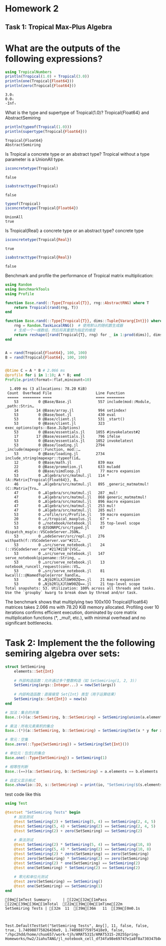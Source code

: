 # Homework 2

## Task 1: Tropical Max-Plus Algebra

# What are the outputs of the following expressions?


```julia
using TropicalNumbers
println(Tropical(1.0) + Tropical(3.0))
println(one(Tropical{Float64}))
println(zero(Tropical{Float64}))
```

    3.0ₜ
    0.0ₜ
    -Infₜ


What is the type and supertype of Tropical(1.0)?
    Tropical{Float64} and AbstractSemiring

```julia
println(typeof(Tropical(1.0)))
println(supertype(Tropical{Float64}))
```

    Tropical{Float64}
    AbstractSemiring


Is Tropical a concrete type or an abstract type?
    Tropical without a type parameter is a UnionAll type.

```julia
isconcretetype(Tropical)
```
    false

```julia
isabstracttype(Tropical)
```
    false

```julia
typeof(Tropical)
isconcretetype(Tropical{Float64})
```
    UnionAll
    true

Is Tropical{Real} a concrete type or an abstract type?
    concrete type 

```julia
isconcretetype(Tropical{Real})
```
    true

```julia
isabstracttype(Tropical{Real})
```

    false


Benchmark and profile the performance of Tropical matrix multiplication:


```julia
using Random
using BenchmarkTools
using Profile

function Base.rand(::Type{Tropical{T}}, rng::AbstractRNG) where T
    return Tropical(rand(rng, T))  
end

function Base.rand(::Type{Tropical{T}}, dims::Tuple{Vararg{Int}}) where T
    rng = Random.TaskLocalRNG()  # 使用默认的随机数生成器
    # 生成一个一维数组，然后将其重塑为指定的维度
    return reshape([rand(Tropical{T}, rng) for _ in 1:prod(dims)], dims)
end


A = rand(Tropical{Float64}, 100, 100)
B = rand(Tropical{Float64}, 100, 100)


@btime C = A * B # 2.066 ms
@profile for i in 1:10; A * B; end
Profile.print(format=:flat,mincount=10)

```

      1.499 ms (3 allocations: 78.20 KiB)
     Count  Overhead File                    Line Function
     =====  ======== ====                    ==== ========
        53         0 @Base/Base.jl            557 include(mod::Module, _path::Strin…
        14        14 @Base/array.jl           994 setindex!
        53         0 @Base/boot.jl            430 eval
        53         0 @Base/client.jl          531 _start()
        53         0 @Base/client.jl          323 exec_options(opts::Base.JLOptions)
        53         0 @Base/essentials.jl     1055 #invokelatest#2
        17        17 @Base/essentials.jl      796 ifelse
        53         0 @Base/essentials.jl     1052 invokelatest
        53         0 @Base/loading.jl        2794 _include(mapexpr::Function, mod::…
        53         0 @Base/loading.jl        2734 include_string(mapexpr::typeof(id…
        12         0 @Base/math.jl            839 max
        22         0 @Base/promotion.jl       633 muladd
        45         0 @Base/simdloop.jl         77 macro expansion
        53         0 …Algebra/src/matmul.jl   114 *(A::Matrix{Tropical{Float64}}, B…
        46         0 …Algebra/src/matmul.jl   895 _generic_matmatmul!(C::Matrix{Tro…
        47         0 …Algebra/src/matmul.jl   287 _mul!
        47         0 …Algebra/src/matmul.jl   868 generic_matmatmul!
        45         0 …Algebra/src/matmul.jl   896 macro expansion
        47         0 …Algebra/src/matmul.jl   253 mul!
        47         0 …Algebra/src/matmul.jl   285 mul!
        53         0 …rofile/src/Profile.jl    59 macro expansion
        20         0 …c/tropical_maxplus.jl    67 +
        53         0 …/notebook/notebook.jl    35 top-level scope
        53         0 @JSONRPC/src/typed.jl     67 dispatch_msg(x::VSCodeServer.JSON…
        53         0 …odeServer/src/repl.jl   276 withpath(f::VSCodeServer.var"#217…
        53         0 …src/serve_notebook.jl    24 (::VSCodeServer.var"#217#218"{VSC…
        53         0 …src/serve_notebook.jl   147 serve_notebook(pipename::String, …
        53         0 …src/serve_notebook.jl    13 notebook_runcell_request(conn::VS…
        53         0 …src/serve_notebook.jl    81 kwcall(::@NamedTuple{error_handle…
        53         0 …Njb2RlLXJlbW90ZQ==.jl    21 macro expansion
        53         0 …Njb2RlLXJlbW90ZQ==.jl    21 top-level scope
    Total snapshots: 53. Utilization: 100% across all threads and tasks. Use the `groupby` kwarg to break down by thread and/or task.

The benchmark shows that multiplying two 100x100 Tropical{Float64} matrices takes 2.066 ms with 78.20 KiB memory allocated. Profiling over 10 iterations confirms efficient execution, dominated by core matrix multiplication functions (*, _mul!, etc.), with minimal overhead and no significant bottlenecks.

# Task 2: Implement the the following semiring algebra over sets:


```julia
struct SetSemiring
    elements::Set{Int}
    
    # 外部构造函数：允许通过多个整数构造（如 SetSemiring(1, 2, 3)）
    SetSemiring(args::Integer...) = new(Set(args))
    
    # 内部构造函数：直接接受 Set{Int} 类型（用于运算结果）
    SetSemiring(s::Set{Int}) = new(s)
end

# 加法：集合的并集
Base.:(+)(a::SetSemiring, b::SetSemiring) = SetSemiring(union(a.elements, b.elements))

# 乘法：所有元素乘积的集合
Base.:(*)(a::SetSemiring, b::SetSemiring) = SetSemiring(Set(x * y for x in a.elements for y in b.elements))

# 零元：空集
Base.zero(::Type{SetSemiring}) = SetSemiring(Set{Int}())

# 单位元：包含1的集合
Base.one(::Type{SetSemiring}) = SetSemiring(1)

# 相等性判断
Base.:(==)(a::SetSemiring, b::SetSemiring) = a.elements == b.elements

# 自定义显示格式
Base.show(io::IO, s::SetSemiring) = print(io, "SetSemiring($(s.elements))")
```

test code like this


```julia
using Test

@testset "SetSemiring Tests" begin
    # 加法测试
    @test SetSemiring(2) + SetSemiring(5, 4) == SetSemiring(2, 4, 5)
    @test SetSemiring(5, 4) + SetSemiring(2) == SetSemiring(2, 4, 5)
    @test SetSemiring(2) + zero(SetSemiring) == SetSemiring(2)
    
    # 乘法测试
    @test SetSemiring(2) * SetSemiring(5, 4) == SetSemiring(10, 8)
    @test SetSemiring(5, 4) * SetSemiring(2) == SetSemiring(10, 8)
    @test SetSemiring(2) * zero(SetSemiring) == zero(SetSemiring)
    @test zero(SetSemiring) * SetSemiring(2) == zero(SetSemiring)
    @test SetSemiring(2) * one(SetSemiring) == SetSemiring(2)
    @test one(SetSemiring) * SetSemiring(2) == SetSemiring(2)
    
    # 零元和单位元测试
    @test zero(SetSemiring) == SetSemiring()
    @test one(SetSemiring) == SetSemiring(1)
end
```

    [0m[1mTest Summary:     | [22m[32m[1mPass  [22m[39m[36m[1mTotal  [22m[39m[0m[1mTime[22m
    SetSemiring Tests | [32m  11  [39m[36m   11  [39m[0m0.1s



    Test.DefaultTestSet("SetSemiring Tests", Any[], 11, false, false, true, 1.740988775826436e9, 1.740988775975418e9, false, "/hpc2hdd/home/chuo657/work-tjh/AMAT5315/AMAT5315-2025Spring-Homeworks/hw2/JiahuTANG/jl_notebook_cell_df34fa98e69747e1a8f8a730347b8e2f_X33sdnNjb2RlLXJlbW90ZQ==.jl")


